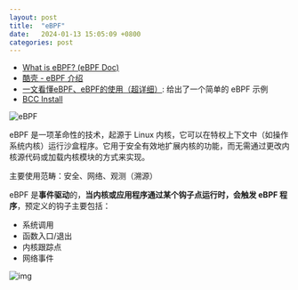 ```yaml
---
layout: post
title:  "eBPF"
date:   2024-01-13 15:05:09 +0800
categories: post
---
```


- [What is eBPF? (eBPF Doc)](https://ebpf.io/zh-cn/what-is-ebpf/)
- [酷壳 - eBPF 介绍](https://coolshell.cn/articles/22320.html)
- [一文看懂eBPF、eBPF的使用（超详细）](https://zhuanlan.zhihu.com/p/480811707): 给出了一个简单的 eBPF 示例
- [BCC Install](https://github.com/iovisor/bcc/blob/master/INSTALL.md)

![eBPF](https://ebpf.io/static/e293240ecccb9d506587571007c36739/f2674/overview.png)

eBPF 是一项革命性的技术，起源于 Linux 内核，它可以在特权上下文中（如操作系统内核）运行沙盒程序。它用于安全有效地扩展内核的功能，而无需通过更改内核源代码或加载内核模块的方式来实现。

主要使用范畴：安全、网络、观测（溯源）

eBPF 是**事件驱动**的，**当内核或应用程序通过某个钩子点运行时，会触发 eBPF 程序**，预定义的钩子主要包括：

- 系统调用
- 函数入口/退出
- 内核跟踪点
- 网络事件

![img](https://ebpf.io/static/b4f7d64d4d04806a1de60126926d5f3a/12151/syscall-hook.png)
